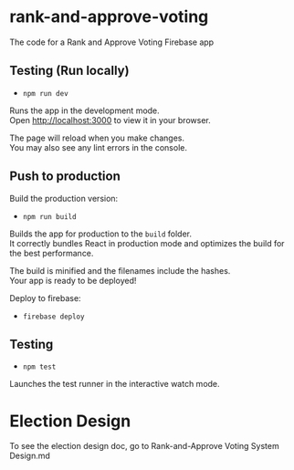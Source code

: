 # rank-and-approve-voting

The code for a Rank and Approve Voting Firebase app

## Testing (Run locally)

- `npm run dev`

Runs the app in the development mode.\
Open [http://localhost:3000](http://localhost:3000) to view it in your browser.

The page will reload when you make changes.\
You may also see any lint errors in the console.

## Push to production

Build the production version:

- `npm run build`

Builds the app for production to the `build` folder.\
It correctly bundles React in production mode and optimizes the build for the best performance.

The build is minified and the filenames include the hashes.\
Your app is ready to be deployed!

Deploy to firebase:

- `firebase deploy`

## Testing

- `npm test`

Launches the test runner in the interactive watch mode.

# Election Design

To see the election design doc, go to Rank-and-Approve Voting System Design.md
